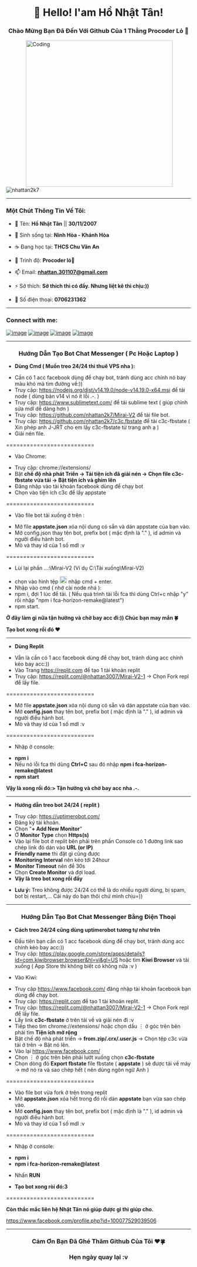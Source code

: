 <h1 align="center">👋 Hello! I'am Hồ Nhật Tân!</h1>
<h3 align="center">Chào Mừng Bạn Đã Đến Với Github Của 1 Thằng Procoder Lỏ 🐧</h3>

<img align="right" alt="Coding" width="400" src="https://www.techbabble.zone/content/images/2021/07/46207-programmer-1.gif" style="vertical-align:middle;margin:0px 50px">
<p align="left"> <img src="https://komarev.com/ghpvc/?username=nhattan2k7&label=Profile%20views&color=0e75b6&style=flat" alt="nhattan2k7" /> </p>

<hr>

<h3 align="left"><b>Một Chút Thông Tin Về Tôi:</b></h3>

- 🔭 Tên: **Hồ Nhật Tân** || **30/11/2007**

- 🌁 Sinh sống tại: **Ninh Hòa - Khánh Hòa**

- ☕ Đang học tại: **THCS Chu Văn An**

- 🌱 Trình độ: **Procoder lỏ🐧**

- 📫 Email: **nhattan.301107@gmail.com**

- ⚡ Sở thích: **Sở thích thì có đấy. Nhưng liệt kê thì chịu:))**

- ️🎯 Số điện thoại: **0706231362**

<hr>

<h3 align="left">Connect with me:</h3>
<div align="left">
        
[![image](https://user-images.githubusercontent.com/100332598/161370700-9f9cd221-d63d-4487-a92c-43106b1ded9a.png)](https://github.com/nhattan2k7)
[![image](https://user-images.githubusercontent.com/100332598/161090489-114fa978-c4bc-4f8d-a135-064c7a6ba681.png)](https://www.instagram.com/hnhattan3011)
[![image](https://user-images.githubusercontent.com/100332598/161090027-e6536842-8221-43e4-9bfd-d7cd860c3b93.png)](mailto:nhattan.301107@gmail.com)
[![image](https://user-images.githubusercontent.com/100332598/161089652-1af8a6b0-dba5-4270-8962-2b178527d6bc.png)](https://www.facebook.com/profile.php?id=100077529039506)

<div>

<hr>

<h3 align="center">Hướng Dẫn Tạo Bot Chat Messenger ( Pc Hoặc Laptop )</h3>

- **Dùng Cmd ( Muốn treo 24/24 thì thuê VPS nha ):**
+ Cần có 1 acc facebook dùng để chạy bot, tránh dùng acc chính nó bay màu khó mà tìm đường về:))
+ Truy cập: https://nodejs.org/dist/v14.19.0/node-v14.19.0-x64.msi để tải node ( dùng bản v14 vì nó ít lỗi .-. )
+ Truy cập: https://www.sublimetext.com/ để tải sublime text ( giúp chỉnh sửa mdl dễ dàng hơn )
+ Truy cập: https://github.com/nhattan2k7/Mirai-V2 để tải file bot.
+ Truy cập: https://github.com/nhattan2k7/c3c.fbstate để tải c3c-fbstate ( Xin phép anh J-JRT cho em lấy c3c-fbstate từ trang anh ạ )
+ Giải nén file.

==========================

- Vào Chrome:
+ Truy cập: chrome://extensions/ 
+ Bật **chế độ nhà phát Triển -> Tải tiện ích đã giải nén -> Chọn file c3c-fbstate vừa tải -> Bật tiện ích và ghim lên**
+ Đăng nhập vào tài khoản facebook dùng để chạy bot
+ Chọn vào tiện ích c3c để lấy appstate

==========================

- Vào file bot tải xuống ở trên :
+ Mở file **appstate.json** xóa nội dung có sẵn và dán appstate của bạn vào.
+ Mở config.json thay tên bot, prefix bot ( mặc định là "." ), id admin và người điều hành bot.
+ Mò và thay id của 1 số mdl :v

==========================

- Lùi lại phần ...:\Mirai-V2 (Ví dụ C:\Tải xuống\Mirai-V2)
+ chọn vào hình tệp <img height="20" src="https://user-images.githubusercontent.com/100332598/161209779-cd2b433d-681e-49d6-98d4-34e68e800367.png"> nhập cmd + enter.
+ Nhập vào cmd ( nhớ cài node nhá ):
+ npm i, đợi 1 lúc để tải. ( Nếu quá trình tải lỗi fca thì dùng Ctrl+c nhập "y" rồi nhập "npm i fca-horizon-remake@latest")
+ npm start. 

**Ở đây làm gì nữa tận hưởng và chờ bay acc đi:)) Chúc bạn may mắn 🍀**

**Tạo bot xong rồi đó ❤️**

<hr>

- **Dùng Replit**
+ Vẫn là cần có 1 acc facebook dùng để chạy bot, tránh dùng acc chính kẻo bay acc:))
+ Vào Trang https://replit.com để tạo 1 tài khoản replit
+ Truy cập: https://replit.com/@nhattan3007/Mirai-V2-1 -> Chọn Fork repl để lấy file.

==========================

+ Mở file **appstate.json** xóa nội dung có sẵn và dán appstate của bạn vào.
+ Mở **config.json** thay tên bot, prefix bot ( mặc định là "." ), id admin và người điều hành bot.
+ Mò và thay id của 1 số mdl :v

==========================

- Nhập ở console:
+ **npm i**
+ Nếu nó lỗi fca thì dùng **Ctrl+C** sau đó nhập **npm i fca-horizon-remake@latest**
+ **npm start**

**Vậy là xong rồi đó:> Tận hưởng và chờ bay acc nha .-.**

<hr>

- **Hướng dẫn treo bot 24/24 ( replit )** 
+ Truy cập: https://uptimerobot.com/ 
+ Đăng ký tài khoản.
+ Chọn "**+  Add New Monitor**"
+ Ở **Monitor Type** chọn **Https(s)**
+ Vào lại file bot ở replit bên phải trên phần Console có 1 đường link sao chép link đó dán vào **URL (or IP)**
+ **Friendly name** thì đặt gì cũng được
+ **Monitoring Interval** nên kéo tới 24hour
+ **Monitor Timeout** nên để 30s
+ Chọn **Create Monitor** và đợi load.
+ **Vậy là treo bot xong rồi đấy**

- **Lưu ý:** Treo không được 24/24 có thể là do nhiều người dùng, bị spam, bot bị restart,...
Cái này do bạn thôi chứ mình chịu=))

<hr>

<h3 align="center">Hướng Dẫn Tạo Bot Chat Messenger Bằng Điện Thoại</h3>

- **Cách treo 24/24 cũng dùng uptimerobot tương tự như trên**

+ Đầu tiên bạn cần có 1 acc facebook dùng để chạy bot, tránh dùng acc chính kẻo bay acc:))
+ Truy cập: https://play.google.com/store/apps/details?id=com.kiwibrowser.browser&hl=vi&gl=US hoặc tìm **Kiwi Browser** và tải xuống ( App Store thì không biết có không nữa :v ) 

- Vào Kiwi:

+ Truy cập https://www.facebook.com/ đăng nhập tài khoản facebook bạn dùng để chạy bot.
+ Truy cập: https://replit.com để tạo 1 tài khoản replit.
+ Truy cập: https://replit.com/@nhattan3007/Mirai-V2-1 -> Chọn Fork repl để lấy file.
+ Lấy link **c3c-fbstate** ở trên tải về và giải nén đi :v
+ Tiếp theo tìm chrome://extensions/ hoặc chọn dấu ⋮ ở góc trên bên phải tìm **Tiện ích mở rộng**
+ Bật chế độ nhà phát triển ->  **from.zip/.crx/.user.js** -> Chọn tệp c3c vừa tải ở trên -> Bật nó lên.
+ Vào lại https://www.facebook.com/
+ Chọn ⋮ ở góc trên bên phải lướt xuống chọn **c3c-fbstate**
+ Chọn dòng đỏ **Export fbstate** file fbstate ( **appstate** ) sẽ được tải về máy -> mở nó ra và sao chép hết ( nên dùng ngôn ngữ Anh )

==========================

+ Vào file bot vừa fork ở trên trong replit
+ Mở **appstate.json** xóa hết trong đó rồi dán **appstate** bạn vừa sao chép vào.
+ Mở **config.json** thay tên bot, prefix bot ( mặc định là "." ), id admin và người điều hành bot.
+ Mò và thay id của 1 số mdl :v

==========================

- Nhập ở console:
+ **npm i**
+ **npm i fca-horizon-remake@latest**

- Nhấn **RUN**

- **Tạo bot xong ròi đó:3**
        
==========================

**Còn thắc mắc liên hệ Nhật Tân nó giúp được gì thì giúp cho.**

https://www.facebook.com/profile.php?id=100077529039506

<hr>

<h3 align="center">Cảm Ơn Bạn Đã Ghé Thăm Github Của Tôi ♥️🍀</h3>
        
<h3 align="center">Hẹn ngày quay lại :v</h3>
